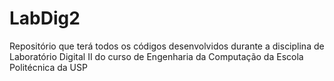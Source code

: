 # LabDig2
Repositório que terá todos os códigos desenvolvidos durante a disciplina de Laboratório Digital II do curso de Engenharia da Computação da Escola Politécnica da USP
